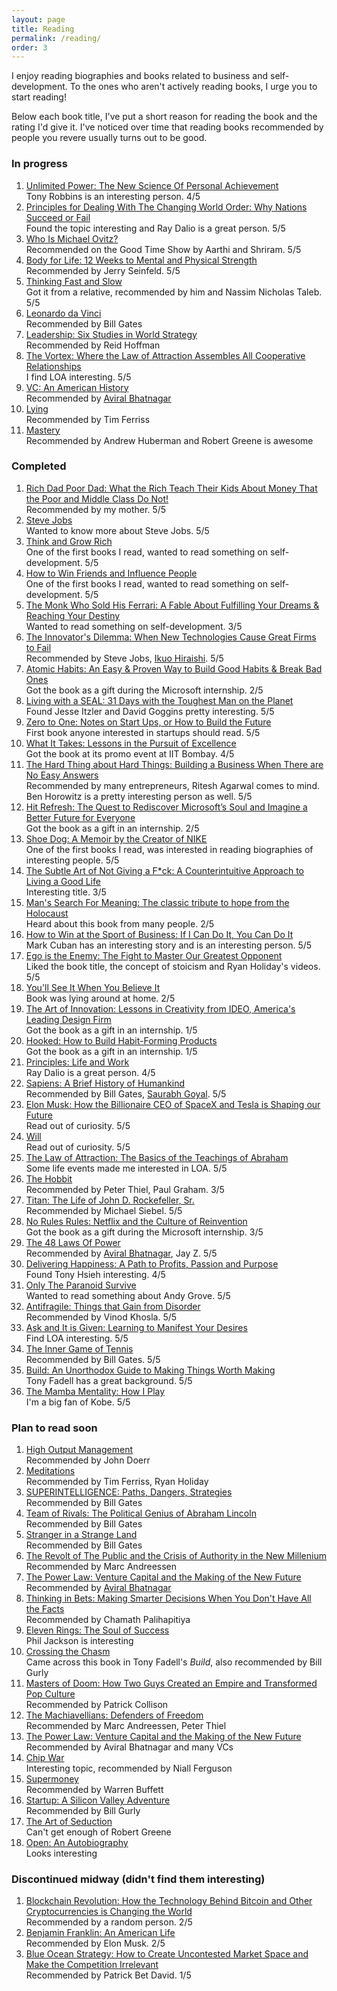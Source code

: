 ```yaml
---
layout: page
title: Reading
permalink: /reading/
order: 3
---
```

I enjoy reading biographies and books related to business and self-development. To the ones who aren't actively reading books, I urge you to start reading!

Below each book title, I've put a short reason for reading the book and the rating I'd give it. I've noticed over time that reading books recommended by people you revere usually turns out to be good.

### In progress

1. [Unlimited Power: The New Science Of Personal Achievement](https://www.amazon.in/Unlimited-Power-Science-Personal-Achievement/dp/0684845776)  
Tony Robbins is an interesting person. 4/5
2. [Principles for Dealing With The Changing World Order: Why Nations Succeed or Fail](https://www.amazon.in/gp/product/1471196690/)  
Found the topic interesting and Ray Dalio is a great person. 5/5
3. [Who Is Michael Ovitz?](https://www.amazon.com/Who-Michael-Ovitz/dp/1591845548)  
Recommended on the Good Time Show by Aarthi and Shriram. 5/5
4. [Body for Life: 12 Weeks to Mental and Physical Strength](https://www.amazon.com/Body-Life-Mental-Physical-Strength/dp/0060193395/)  
Recommended by Jerry Seinfeld. 5/5
5. [Thinking Fast and Slow](https://www.amazon.com/Thinking-Fast-and-Slow-audiobook/dp/B005Z9GAJG/)  
Got it from a relative, recommended by him and Nassim Nicholas Taleb. 5/5
6. [Leonardo da Vinci](https://www.amazon.com/Leonardo-Vinci-Walter-Isaacson/dp/1501139169/)  
Recommended by Bill Gates
7. [Leadership: Six Studies in World Strategy](https://www.amazon.com/Leadership-Six-Studies-World-Strategy/dp/B09FC1G48D/)  
Recommended by Reid Hoffman
8. [The Vortex: Where the Law of Attraction Assembles All Cooperative Relationships](https://www.amazon.com/Vortex-Attraction-Assembles-Cooperative-Relationships/dp/1401958788/)  
I find LOA interesting. 5/5
9. [VC: An American History](https://www.amazon.com/VC-American-History-Tom-Nicholas/dp/0674248260/)  
Recommended by [Aviral Bhatnagar](https://twitter.com/aviralbhat/status/1414621448568639491?s=20&t=7mIptxcPt9mtis6LsJe7Yg)
10. [Lying](https://www.amazon.com/Lying-Sam-Harris/dp/1940051002/)  
Recommended by Tim Ferriss
11. [Mastery](https://www.amazon.com/Mastery-Robert-Greene/dp/014312417X/)  
Recommended by Andrew Huberman and Robert Greene is awesome

### Completed

1. [Rich Dad Poor Dad: What the Rich Teach Their Kids About Money That the Poor and Middle Class Do Not!](https://www.amazon.in/Rich-Dad-Poor-Middle-Updates/dp/1612680194)  
Recommended by my mother. 5/5
2. [Steve Jobs](https://www.amazon.in/Steve-Jobs-Walter-Isaacson/dp/1451648537)  
Wanted to know more about Steve Jobs. 5/5
3. [Think and Grow Rich](https://www.amazon.in/Think-Grow-Rich-Landmark-Bestseller/dp/1585424331)  
One of the first books I read, wanted to read something on self-development. 5/5
4. [How to Win Friends and Influence People](https://www.amazon.in/How-Win-Friends-Influence-People/dp/0091906350)  
One of the first books I read, wanted to read something on self-development. 5/5
5. [The Monk Who Sold His Ferrari: A Fable About Fulfilling Your Dreams & Reaching Your Destiny](https://www.amazon.in/Monk-Who-Sold-His-Ferrari/dp/817992162X)  
Wanted to read something on self-development. 3/5
6. [The Innovator's Dilemma: When New Technologies Cause Great Firms to Fail](https://www.amazon.in/Innovators-Dilemma-Technologies-Management-Innovation/dp/142219602X)  
Recommended by Steve Jobs, [Ikuo Hiraishi](https://www.linkedin.com/in/ikuohiraishi/?originalSubdomain=jp). 5/5
7. [Atomic Habits: An Easy & Proven Way to Build Good Habits & Break Bad Ones](https://www.amazon.in/Atomic-Habits-James-Clear/dp/1847941834)  
Got the book as a gift during the Microsoft internship. 2/5
8. [Living with a SEAL: 31 Days with the Toughest Man on the Planet](https://www.amazon.in/Living-SEAL-Days-Toughest-Planet/dp/1455534676)  
Found Jesse Itzler and David Goggins pretty interesting. 5/5
9. [Zero to One: Notes on Start Ups, or How to Build the Future](https://www.amazon.in/Zero-One-Start-Build-Future/dp/0753555190)  
First book anyone interested in startups should read. 5/5
10. [What It Takes: Lessons in the Pursuit of Excellence](https://www.amazon.in/What-Takes-Lessons-Pursuit-Excellence/dp/1501158147)  
Got the book at its promo event at IIT Bombay. 4/5
11. [The Hard Thing about Hard Things: Building a Business When There are No Easy Answers](https://www.amazon.in/Hard-Thing-about-Building-Business/dp/0062273205)  
Recommended by many entrepreneurs, Ritesh Agarwal comes to mind. Ben Horowitz is a pretty interesting person as well. 5/5
12. [Hit Refresh: The Quest to Rediscover Microsoft’s Soul and Imagine a Better Future for Everyone](https://www.amazon.in/Hit-Refresh-Rediscover-Microsofts-Everyone/dp/000824765X)  
Got the book as a gift in an internship. 2/5
13. [Shoe Dog: A Memoir by the Creator of NIKE](https://www.amazon.in/Shoe-Dog-Phil-Knight/dp/1471146715)  
One of the first books I read, was interested in reading biographies of interesting people. 5/5
14. [The Subtle Art of Not Giving a F*ck: A Counterintuitive Approach to Living a Good Life](https://www.amazon.in/Subtle-Art-Not-Giving-Counterintuitive/dp/0062457713)  
Interesting title. 3/5
15. [Man's Search For Meaning: The classic tribute to hope from the Holocaust](https://www.amazon.in/Mans-Search-Meaning-Viktor-Frankl/dp/1846041244)  
Heard about this book from many people. 2/5
16. [How to Win at the Sport of Business: If I Can Do It, You Can Do It](https://www.amazon.in/How-Win-Sport-Business-Can/dp/1626810915)  
Mark Cuban has an interesting story and is an interesting person. 5/5
17. [Ego is the Enemy: The Fight to Master Our Greatest Opponent](https://www.amazon.in/Ego-Enemy-Ryan-Holiday/dp/1781257019)  
Liked the book title, the concept of stoicism and Ryan Holiday's videos. 5/5
18. [You'll See It When You Believe It](https://www.amazon.in/Youll-See-When-You-Believe/dp/0099474298)  
Book was lying around at home. 2/5
19. [The Art of Innovation: Lessons in Creativity from IDEO, America's Leading Design Firm](https://www.amazon.in/Art-Innovation-Lessons-Creativity-Americas/dp/0385499841)  
Got the book as a gift in an internship. 1/5
20. [Hooked: How to Build Habit-Forming Products](https://www.amazon.in/Hooked-How-Build-Habit-Forming-Products-ebook/dp/B00NW01MKM)  
Got the book as a gift in an internship. 1/5
21. [Principles: Life and Work](https://www.amazon.in/Principles-Life-Work-Ray-Dalio/dp/1501124021)  
Ray Dalio is a great person. 4/5
22. [Sapiens: A Brief History of Humankind](https://www.amazon.in/Sapiens-Humankind-Yuval-Noah-Harari/dp/0099590085/)  
Recommended by Bill Gates, [Saurabh Goyal](https://www.linkedin.com/in/saurabh-goyal-b6930a59/). 5/5
23. [Elon Musk: How the Billionaire CEO of SpaceX and Tesla is Shaping our Future](https://www.amazon.in/Elon-Musk-Billionaire-SpaceX-Shaping/dp/0753555646/)  
Read out of curiosity. 5/5
24. [Will](https://www.amazon.in/Will-EXPORT-Smith/dp/1529124166/)  
Read out of curiosity. 5/5
25. [The Law of Attraction: The Basics of the Teachings of Abraham](https://www.amazon.in/Law-Attraction-Basics-Teachings-Abraham%C2%AE/dp/1401912273/)  
Some life events made me interested in LOA. 5/5
26. [The Hobbit](https://www.amazon.in/Hobbit-Film-tie-J-R-R-Tolkien/dp/0008118043/)  
Recommended by Peter Thiel, Paul Graham. 3/5
27. [Titan: The Life of John D. Rockefeller, Sr.](https://www.amazon.in/Titan-Life-John-Rockefeller-Sr/dp/1400077303/)  
Recommended by Michael Siebel. 5/5
28. [No Rules Rules: Netflix and the Culture of Reinvention](https://www.amazon.in/No-Rules-Netflix-Culture-Reinvention/dp/1984877860)  
Got the book as a gift during the Microsoft internship. 3/5
29. [The 48 Laws Of Power](https://www.amazon.in/Laws-Power-Robert-Greene-Collection/dp/1861972784/)  
Recommended by [Aviral Bhatnagar](https://twitter.com/aviralbhat/status/1414621448568639491?s=20&t=7mIptxcPt9mtis6LsJe7Yg), Jay Z. 5/5
30. [Delivering Happiness: A Path to Profits, Passion and Purpose](https://www.amazon.in/Delivering-Happiness-Tony-Hsieh/dp/145550890X/)  
Found Tony Hsieh interesting. 4/5
31. [Only The Paranoid Survive](https://www.amazon.in/Only-Paranoid-Survive-Andrew-Grove/dp/1861975139/)  
Wanted to read something about Andy Grove. 5/5
32. [Antifragile: Things that Gain from Disorder](https://www.amazon.in/gp/product/0141038225/)  
Recommended by Vinod Khosla. 5/5
33. [Ask and It is Given: Learning to Manifest Your Desires](https://www.amazon.in/Ask-Given-Learning-Manifest-Desires/dp/1401904599/)  
Find LOA interesting. 5/5
34. [The Inner Game of Tennis](https://www.amazon.com/gp/product/0679778314/)  
Recommended by Bill Gates. 5/5
35. [Build: An Unorthodox Guide to Making Things Worth Making](https://www.amazon.in/gp/product/1787634116/)  
Tony Fadell has a great background. 5/5
36. [The Mamba Mentality: How I Play](https://www.amazon.com/gp/product/0374201234/)  
I'm a big fan of Kobe. 5/5

### Plan to read soon

1. [High Output Management](https://www.amazon.in/High-Output-Management-Andrew-Grove/dp/0679762884)  
Recommended by John Doerr
2. [Meditations](https://www.amazon.in/gp/product/8175994754/)  
Recommended by Tim Ferriss, Ryan Holiday
3. [SUPERINTELLIGENCE: Paths, Dangers, Strategies](https://www.amazon.in/Superintelligence-Dangers-Strategies-Nick-Bostrom/dp/0198739834/)  
Recommended by Bill Gates
4. [Team of Rivals: The Political Genius of Abraham Lincoln](https://www.amazon.com/gp/product/0743270754/)  
Recommended by Bill Gates
5. [Stranger in a Strange Land](https://www.amazon.com/gp/product/0441788386/)  
Recommended by Bill Gates
6. [The Revolt of The Public and the Crisis of Authority in the New Millenium](https://www.amazon.com/gp/product/1732265143/)  
Recommended by Marc Andreessen
7. [The Power Law: Venture Capital and the Making of the New Future](https://www.amazon.com/gp/product/052555999X/)  
Recommended by [Aviral Bhatnagar](https://twitter.com/aviralbhat/status/1414621448568639491?s=20&t=7mIptxcPt9mtis6LsJe7Yg)
8. [Thinking in Bets: Making Smarter Decisions When You Don't Have All the Facts](https://www.amazon.com/gp/product/0735216371/)  
Recommended by Chamath Palihapitiya
9. [Eleven Rings: The Soul of Success](https://www.amazon.com/gp/product/0143125346/)  
Phil Jackson is interesting
10. [Crossing the Chasm](https://www.amazon.com/gp/product/0062292986/)  
Came across this book in Tony Fadell's _Build_, also recommended by Bill Gurly
11. [Masters of Doom: How Two Guys Created an Empire and Transformed Pop Culture](https://www.amazon.com/gp/product/0812972155/)  
Recommended by Patrick Collison
12. [The Machiavellians: Defenders of Freedom](https://www.amazon.com/gp/product/1839013958/)  
Recommended by Marc Andreessen, Peter Thiel
13. [The Power Law: Venture Capital and the Making of the New Future](https://www.amazon.com/gp/product/052555999X)  
Recommended by Aviral Bhatnagar and many VCs
14. [Chip War](https://www.amazon.com/gp/product/1398504106/)  
Interesting topic, recommended by Niall Ferguson
15. [Supermoney](https://www.amazon.com/gp/product/0471786314/)  
Recommended by Warren Buffett
16. [Startup: A Silicon Valley Adventure](https://www.amazon.com/gp/product/B01FGMUNDA/)  
Recommended by Bill Gurly
17. [The Art of Seduction](https://www.amazon.com/gp/product/0142001198/)  
Can't get enough of Robert Greene
18. [Open: An Autobiography](https://www.amazon.com/gp/product/0307388409/)  
Looks interesting

### Discontinued midway (didn't find them interesting)

1. [Blockchain Revolution: How the Technology Behind Bitcoin and Other Cryptocurrencies is Changing the World](https://www.amazon.in/Blockchain-Revolution-Technology-Cryptocurrencies-Changing/dp/0241237866/)  
Recommended by a random person. 2/5
2. [Benjamin Franklin: An American Life](https://www.amazon.in/Benjamin-Franklin-American-Walter-Isaacson/dp/074325807X)  
Recommended by Elon Musk. 2/5
3. [Blue Ocean Strategy: How to Create Uncontested Market Space and Make the Competition Irrelevant](https://www.amazon.in/gp/product/1625274491/)  
Recommended by Patrick Bet David. 1/5
